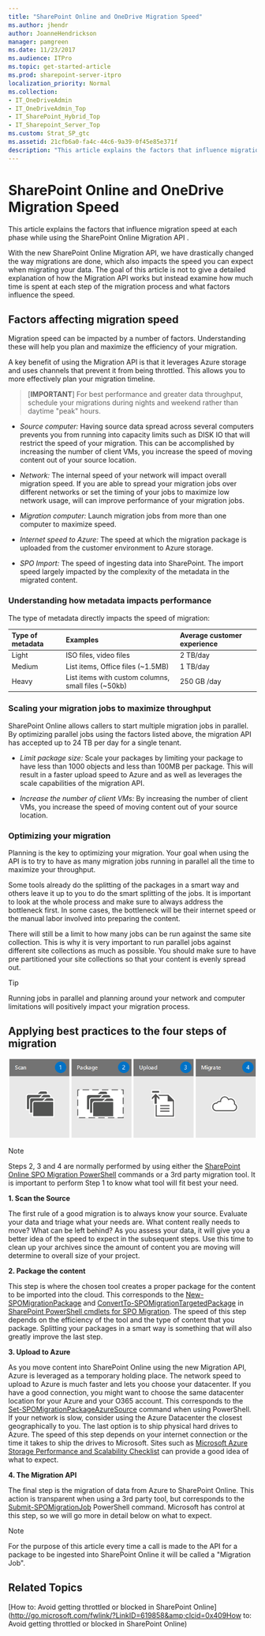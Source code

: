 ```yaml
---
title: "SharePoint Online and OneDrive Migration Speed"
ms.author: jhendr
author: JoanneHendrickson
manager: pamgreen
ms.date: 11/23/2017
ms.audience: ITPro
ms.topic: get-started-article
ms.prod: sharepoint-server-itpro
localization_priority: Normal
ms.collection:
- IT_OneDriveAdmin
- IT_OneDriveAdmin_Top
- IT_SharePoint_Hybrid_Top
- IT_Sharepoint_Server_Top
ms.custom: Strat_SP_gtc
ms.assetid: 21cfb6a0-fa4c-44c6-9a39-0f45e85e371f
description: "This article explains the factors that influence migration speed at each phase while using the SharePoint Online Migration API ."
---
```


# SharePoint Online and OneDrive Migration Speed

This article explains the factors that influence migration speed at each phase while using the SharePoint Online Migration API .
  
With the new SharePoint Online Migration API, we have drastically changed the way migrations are done, which also impacts the speed you can expect when migrating your data. The goal of this article is not to give a detailed explanation of how the Migration API works but instead examine how much time is spent at each step of the migration process and what factors influence the speed.
  
## Factors affecting migration speed

Migration speed can be impacted by a number of factors. Understanding these will help you plan and maximize the efficiency of your migration.
  
A key benefit of using the Migration API is that it leverages Azure storage and uses channels that prevent it from being throttled. This allows you to more effectively plan your migration timeline. 

> [**IMPORTANT**]
> For best performance and greater data throughput, schedule your migrations during nights and weekend rather than daytime "peak" hours. 
  
-  *Source computer:*  Having source data spread across several computers prevents you from running into capacity limits such as DISK IO that will restrict the speed of your migration. This can be accomplished by increasing the number of client VMs, you increase the speed of moving content out of your source location. 
    
-  *Network:*  The internal speed of your network will impact overall migration speed. If you are able to spread your migration jobs over different networks or set the timing of your jobs to maximize low network usage, will can improve performance of your migration jobs. 
    
-  *Migration computer:*  Launch migration jobs from more than one computer to maximize speed. 
    
-  *Internet speed to Azure:*  The speed at which the migration package is uploaded from the customer environment to Azure storage. 
    
-  *SPO Import:*  The speed of ingesting data into SharePoint. The import speed largely impacted by the complexity of the metadata in the migrated content. 
    
### Understanding how metadata impacts performance

The type of metadata directly impacts the speed of migration:
  
|**Type of metadata**|**Examples**|**Average customer experience**|
|:-----|:-----|:-----|
|Light  <br/> |ISO files, video files  <br/> |2 TB/day  <br/> |
|Medium  <br/> |List items, Office files (~1.5MB)  <br/> |1 TB/day  <br/> |
|Heavy  <br/> |List items with custom columns, small files (~50kb)  <br/> |250 GB /day  <br/> |
   
### Scaling your migration jobs to maximize throughput

SharePoint Online allows callers to start multiple migration jobs in parallel. By optimizing parallel jobs using the factors listed above, the migration API has accepted up to 24 TB per day for a single tenant.
  
-  *Limit package size:*  Scale your packages by limiting your package to have less than 1000 objects and less than 100MB per package. This will result in a faster upload speed to Azure and as well as leverages the scale capabilities of the migration API. 
    
-  *Increase the number of client VMs:*  By increasing the number of client VMs, you increase the speed of moving content out of your source location. 
    
### Optimizing your migration

Planning is the key to optimizing your migration. Your goal when using the API is to try to have as many migration jobs running in parallel all the time to maximize your throughput.
  
Some tools already do the splitting of the packages in a smart way and others leave it up to you to do the smart splitting of the jobs. It is important to look at the whole process and make sure to always address the bottleneck first. In some cases, the bottleneck will be their internet speed or the manual labor involved into preparing the content.
  
There will still be a limit to how many jobs can be run against the same site collection. This is why it is very important to run parallel jobs against different site collections as much as possible. You should make sure to have pre partitioned your site collections so that your content is evenly spread out.
  
> [!TIP]
> Running jobs in parallel and planning around your network and computer limitations will positively impact your migration process. 
  
## Applying best practices to the four steps of migration

![Four steps for a migration](../media/44e0b6fb-c272-4587-857b-43840395e099.png)
  
> [!NOTE]
> Steps 2, 3 and 4 are normally performed by using either the [SharePoint Online SPO Migration PowerShell](http://go.microsoft.com/fwlink/?LinkID=619850&amp;clcid=0x409) commands or a 3rd party migration tool. It is important to perform Step 1 to know what tool will fit best your need. 
  
 **1. Scan the Source**
  
The first rule of a good migration is to always know your source. Evaluate your data and triage what your needs are. What content really needs to move? What can be left behind? As you assess your data, it will give you a better idea of the speed to expect in the subsequent steps. Use this time to clean up your archives since the amount of content you are moving will determine to overall size of your project.
  
 **2. Package the content**
  
This step is where the chosen tool creates a proper package for the content to be imported into the cloud. This corresponds to the [New-SPOMigrationPackage](http://go.microsoft.com/fwlink/?LinkID=619851&amp;clcid=0x409) and [ConvertTo-SPOMigrationTargetedPackage](http://go.microsoft.com/fwlink/?LinkID=619852&amp;clcid=0x409) in [SharePoint PowerShell cmdlets for SPO Migration](http://go.microsoft.com/fwlink/?LinkID=619850&amp;clcid=0x409). The speed of this step depends on the efficiency of the tool and the type of content that you package. Splitting your packages in a smart way is something that will also greatly improve the last step.
  
 **3. Upload to Azure**
  
As you move content into SharePoint Online using the new Migration API, Azure is leveraged as a temporary holding place. The network speed to upload to Azure is much faster and lets you choose your datacenter. If you have a good connection, you might want to choose the same datacenter location for your Azure and your O365 account. This corresponds to the [Set-SPOMigrationPackageAzureSource](http://go.microsoft.com/fwlink/?LinkID=619853&amp;clcid=0x409) command when using PowerShell. If your network is slow, consider using the Azure Datacenter the closest geographically to you. The last option is to ship physical hard drives to Azure. The speed of this step depends on your internet connection or the time it takes to ship the drives to Microsoft. Sites such as [Microsoft Azure Storage Performance and Scalability Checklist](http://go.microsoft.com/fwlink/?LinkID=619855&amp;clcid=0x409) can provide a good idea of what to expect. 
  
 **4. The Migration API**
  
The final step is the migration of data from Azure to SharePoint Online. This action is transparent when using a 3rd party tool, but corresponds to the [Submit-SPOMigrationJob](https://technet.microsoft.com/en-us/library/mt143605.aspx) PowerShell command. Microsoft has control at this step, so we will go more in detail below on what to expect. 
  
> [!NOTE]
> For the purpose of this article every time a call is made to the API for a package to be ingested into SharePoint Online it will be called a "Migration Job". 
  
## Related Topics

[How to: Avoid getting throttled or blocked in SharePoint Online](http://go.microsoft.com/fwlink/?LinkID=619858&amp;clcid=0x409How to: Avoid getting throttled or blocked in SharePoint Online)
  

